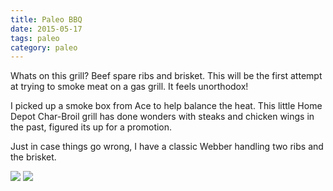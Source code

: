 ```yaml
---
title: Paleo BBQ
date: 2015-05-17
tags: paleo
category: paleo
---
```


Whats on this grill? Beef spare ribs and brisket. This will be the first attempt at trying to smoke meat on a gas grill. It feels unorthodox!

I picked up a smoke box from Ace to help balance the heat. This little Home Depot Char-Broil grill has done wonders with steaks and chicken wings in the past, figured its up for a promotion.

Just in case things go wrong, I have a classic Webber handling two ribs and the brisket.

<img src="https://igcdn-photos-c-a.akamaihd.net/hphotos-ak-xfa1/t51.2885-15/11311496_647144222052626_899958026_n.jpg" />

<img src="https://scontent.cdninstagram.com/hphotos-xaf1/l/t51.2885-15/11264289_838291016257568_446900231_n.jpg" />
